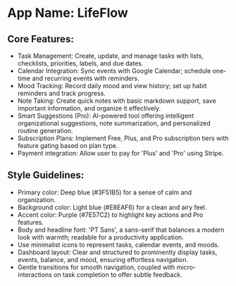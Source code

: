 # **App Name**: LifeFlow

## Core Features:

- Task Management: Create, update, and manage tasks with lists, checklists, priorities, labels, and due dates.
- Calendar Integration: Sync events with Google Calendar; schedule one-time and recurring events with reminders.
- Mood Tracking: Record daily mood and view history; set up habit reminders and track progress.
- Note Taking: Create quick notes with basic markdown support, save important information, and organize it effectively.
- Smart Suggestions (Pro): AI-powered tool offering intelligent organizational suggestions, note summarization, and personalized routine generation.
- Subscription Plans: Implement Free, Plus, and Pro subscription tiers with feature gating based on plan type.
- Payment integration: Allow user to pay for 'Plus' and 'Pro' using Stripe.

## Style Guidelines:

- Primary color: Deep blue (#3F51B5) for a sense of calm and organization.
- Background color: Light blue (#E8EAF6) for a clean and airy feel.
- Accent color: Purple (#7E57C2) to highlight key actions and Pro features.
- Body and headline font: 'PT Sans', a sans-serif that balances a modern look with warmth; readable for a productivity application.
- Use minimalist icons to represent tasks, calendar events, and moods.
- Dashboard layout: Clear and structured to prominently display tasks, events, balance, and mood, ensuring effortless navigation.
- Gentle transitions for smooth navigation, coupled with micro-interactions on task completion to offer subtle feedback.